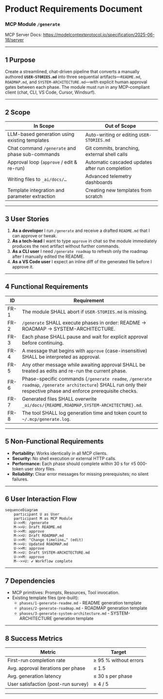# Product Requirements Document  
### MCP Module `/generate`

MCP Server Docs: https://modelcontextprotocol.io/specification/2025-06-18/server

---

## 1  Purpose
Create a streamlined, chat-driven pipeline that converts a manually authored **`USER-STORIES.md`** into three sequential artifacts—`README.md`, `ROADMAP.md`, and `SYSTEM-ARCHITECTURE.md`—with explicit human approval gates between each phase. The module must run in any MCP-compliant client (chat, CLI, VS Code, Cursor, Windsurf).

---

## 2  Scope
| In Scope                                | Out of Scope                           |
|-----------------------------------------|----------------------------------------|
| LLM-based generation using existing templates | Auto-writing or editing `USER-STORIES.md` |
| Chat command `/generate` and phase sub-commands | Git commits, branching, external shell calls |
| Approval loop (`approve` / edit & re-run) | Automatic cascaded updates after run completion |
| Writing files to `_ai/docs/…`           | Advanced telemetry dashboards |
| Template integration and parameter extraction | Creating new templates from scratch |

---

## 3  User Stories
1. **As a developer** I run `/generate` and receive a drafted `README.md` that I can approve or tweak.  
2. **As a tech-lead** I want to type `approve` in chat so the module immediately produces the next artifact without further commands.  
3. **As a CLI user** I need `/generate roadmap` to refresh only the roadmap after I manually edited the README.  
4. **As a VS Code user** I expect an inline diff of the generated file before I approve it.  

---

## 4  Functional Requirements
| ID | Requirement |
|----|-------------|
| FR-1 | The module SHALL abort if `USER-STORIES.md` is missing. |
| FR-2 | `/generate` SHALL execute phases in order: README → ROADMAP → SYSTEM-ARCHITECTURE. |
| FR-3 | Each phase SHALL pause and wait for explicit approval before continuing. |
| FR-4 | A message that begins with `approve` (case-insensitive) SHALL be interpreted as approval. |
| FR-5 | Any other message while awaiting approval SHALL be treated as edits and re-run the current phase. |
| FR-6 | Phase-specific commands (`/generate readme`, `/generate roadmap`, `/generate architecture`) SHALL run only their respective phase and enforce prerequisite checks. |
| FR-7 | Generated files SHALL overwrite `_ai/docs/{README,ROADMAP,SYSTEM-ARCHITECTURE}.md`. |
| FR-8 | The tool SHALL log generation time and token count to `~/.mcp/generate.log`. |

---

## 5  Non-Functional Requirements
* **Portability:** Works identically in all MCP clients.  
* **Security:** No shell execution or external HTTP calls.  
* **Performance:** Each phase should complete within 30 s for ≤5 000-token user story files.  
* **Reliability:** Clear error messages for missing prerequisites; no silent failures.  

---

## 6  User Interaction Flow
```mermaid
sequenceDiagram
    participant U as User
    participant M as MCP Module
    U->>M: /generate
    M->>U: Draft README.md
    U->>M: approve
    M->>U: Draft ROADMAP.md
    U->>M: "Change timeline…" (edit)
    M->>U: Updated ROADMAP.md
    U->>M: approve
    M->>U: Draft SYSTEM-ARCHITECTURE.md
    U->>M: approve
    M-->>U: ✔ Workflow complete
````

---

## 7  Dependencies

* MCP primitives: Prompts, Resources, Tool invocation.
* Existing template files (pre-built):
  * `phases/1-generate-readme.md` - README generation template
  * `phases/2-generate-roadmap.md` - ROADMAP generation template  
  * `phases/3-generate-system-architecture.md` - SYSTEM-ARCHITECTURE generation template

---

## 8  Success Metrics

| Metric                              | Target                |
| ----------------------------------- | --------------------- |
| First-run completion rate           | ≥ 95 % without errors |
| Avg. approval iterations per phase  | ≤ 1.5                 |
| Avg. generation latency             | ≤ 30 s per phase      |
| User satisfaction (post-run survey) | ≥ 4 / 5               |

---
